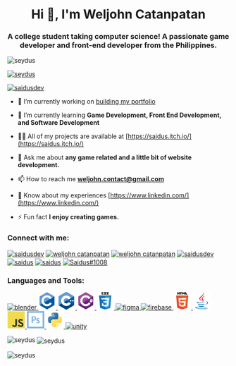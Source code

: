 <h1 align="center">Hi 👋, I'm Weljohn Catanpatan</h1>
<h3 align="center">A college student taking computer science! A passionate game developer and front-end developer from the Philippines.</h3>

<p align="left"> <img src="https://komarev.com/ghpvc/?username=seydus&label=Profile%20views&color=0e75b6&style=flat" alt="seydus" /> </p>

<p align="left"> <a href="https://github.com/ryo-ma/github-profile-trophy"><img src="https://github-profile-trophy.vercel.app/?username=seydus" alt="seydus" /></a> </p>

<p align="left"> <a href="https://twitter.com/saidusdev" target="blank"><img src="https://img.shields.io/twitter/follow/saidusdev?logo=twitter&style=for-the-badge" alt="saidusdev" /></a> </p>

- 🔭 I’m currently working on [building my portfolio](https://github.com/Seydus?tab=repositories)

- 🌱 I’m currently learning **Game Development, Front End Development, and Software Development**

- 👨‍💻 All of my projects are available at [https://saidus.itch.io/](https://saidus.itch.io/)

- 💬 Ask me about **any game related and a little bit of website development.**

- 📫 How to reach me **weljohn.contact@gmail.com**

- 📄 Know about my experiences [https://www.linkedin.com/](https://www.linkedin.com/)

- ⚡ Fun fact **I enjoy creating games.**

<h3 align="left">Connect with me:</h3>
<p align="left">
<a href="https://twitter.com/saidusdev" target="blank"><img align="center" src="https://raw.githubusercontent.com/rahuldkjain/github-profile-readme-generator/master/src/images/icons/Social/twitter.svg" alt="saidusdev" height="30" width="40" /></a>
<a href="https://linkedin.com/in/weljohn catanpatan" target="blank"><img align="center" src="https://raw.githubusercontent.com/rahuldkjain/github-profile-readme-generator/master/src/images/icons/Social/linked-in-alt.svg" alt="weljohn catanpatan" height="30" width="40" /></a>
<a href="https://fb.com/weljohn catanpatan" target="blank"><img align="center" src="https://raw.githubusercontent.com/rahuldkjain/github-profile-readme-generator/master/src/images/icons/Social/facebook.svg" alt="weljohn catanpatan" height="30" width="40" /></a>
<a href="https://instagram.com/saidusdev" target="blank"><img align="center" src="https://raw.githubusercontent.com/rahuldkjain/github-profile-readme-generator/master/src/images/icons/Social/instagram.svg" alt="saidusdev" height="30" width="40" /></a>
<a href="https://www.hackerrank.com/saidus" target="blank"><img align="center" src="https://raw.githubusercontent.com/rahuldkjain/github-profile-readme-generator/master/src/images/icons/Social/hackerrank.svg" alt="saidus" height="30" width="40" /></a>
<a href="https://www.leetcode.com/saidus" target="blank"><img align="center" src="https://raw.githubusercontent.com/rahuldkjain/github-profile-readme-generator/master/src/images/icons/Social/leet-code.svg" alt="saidus" height="30" width="40" /></a>
<a href="https://discord.gg/Saidus#1008" target="blank"><img align="center" src="https://raw.githubusercontent.com/rahuldkjain/github-profile-readme-generator/master/src/images/icons/Social/discord.svg" alt="Saidus#1008" height="30" width="40" /></a>
</p>

<h3 align="left">Languages and Tools:</h3>
<p align="left"> <a href="https://www.blender.org/" target="_blank" rel="noreferrer"> <img src="https://download.blender.org/branding/community/blender_community_badge_white.svg" alt="blender" width="40" height="40"/> </a> <a href="https://www.cprogramming.com/" target="_blank" rel="noreferrer"> <img src="https://raw.githubusercontent.com/devicons/devicon/master/icons/c/c-original.svg" alt="c" width="40" height="40"/> </a> <a href="https://www.w3schools.com/cpp/" target="_blank" rel="noreferrer"> <img src="https://raw.githubusercontent.com/devicons/devicon/master/icons/cplusplus/cplusplus-original.svg" alt="cplusplus" width="40" height="40"/> </a> <a href="https://www.w3schools.com/cs/" target="_blank" rel="noreferrer"> <img src="https://raw.githubusercontent.com/devicons/devicon/master/icons/csharp/csharp-original.svg" alt="csharp" width="40" height="40"/> </a> <a href="https://www.w3schools.com/css/" target="_blank" rel="noreferrer"> <img src="https://raw.githubusercontent.com/devicons/devicon/master/icons/css3/css3-original-wordmark.svg" alt="css3" width="40" height="40"/> </a> <a href="https://www.figma.com/" target="_blank" rel="noreferrer"> <img src="https://www.vectorlogo.zone/logos/figma/figma-icon.svg" alt="figma" width="40" height="40"/> </a> <a href="https://firebase.google.com/" target="_blank" rel="noreferrer"> <img src="https://www.vectorlogo.zone/logos/firebase/firebase-icon.svg" alt="firebase" width="40" height="40"/> </a> <a href="https://www.w3.org/html/" target="_blank" rel="noreferrer"> <img src="https://raw.githubusercontent.com/devicons/devicon/master/icons/html5/html5-original-wordmark.svg" alt="html5" width="40" height="40"/> </a> <a href="https://www.java.com" target="_blank" rel="noreferrer"> <img src="https://raw.githubusercontent.com/devicons/devicon/master/icons/java/java-original.svg" alt="java" width="40" height="40"/> </a> <a href="https://developer.mozilla.org/en-US/docs/Web/JavaScript" target="_blank" rel="noreferrer"> <img src="https://raw.githubusercontent.com/devicons/devicon/master/icons/javascript/javascript-original.svg" alt="javascript" width="40" height="40"/> </a> <a href="https://www.photoshop.com/en" target="_blank" rel="noreferrer"> <img src="https://raw.githubusercontent.com/devicons/devicon/master/icons/photoshop/photoshop-line.svg" alt="photoshop" width="40" height="40"/> </a> <a href="https://www.python.org" target="_blank" rel="noreferrer"> <img src="https://raw.githubusercontent.com/devicons/devicon/master/icons/python/python-original.svg" alt="python" width="40" height="40"/> </a> <a href="https://unity.com/" target="_blank" rel="noreferrer"> <img src="https://www.vectorlogo.zone/logos/unity3d/unity3d-icon.svg" alt="unity" width="40" height="40"/> </a> </p>

<p><img align="left" src="https://github-readme-stats.vercel.app/api/top-langs?username=seydus&show_icons=true&locale=en&layout=compact" alt="seydus" /></p>

<p>&nbsp;<img align="center" src="https://github-readme-stats.vercel.app/api?username=seydus&show_icons=true&locale=en" alt="seydus" /></p>

<p><img align="center" src="https://github-readme-streak-stats.herokuapp.com/?user=seydus&" alt="seydus" /></p>
